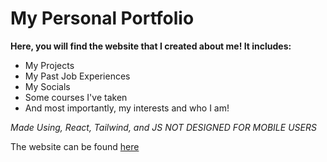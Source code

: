 # My Personal Portfolio 
**Here, you will find the website that I created about me! It includes:**

* My Projects
* My Past Job Experiences
* My Socials
* Some courses I've taken
* And most importantly, my interests and who I am!

*Made Using, React, Tailwind, and JS*
*NOT DESIGNED FOR MOBILE USERS*

The website can be found [here](https://karthiu.github.io/)

